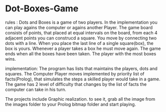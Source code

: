 # Dot-Boxes-Game

rules :
Dots and Boxes is a game of two players. In the implementation you can play agains the computer or agains another Player.
The game board consists of points, that placed at equal intervals on the board, from each 4 adjacent points you can construcd a square.
You move by connecting two dots with a line. When you place the last line of a single square(box), the box is yours.
Whenever a player takes a box he must move again. 
The game ends when all the boxes have been taken. 
The player with the most boxes wins.

implementation:
The program has lists that maintains the players, dots and squares.
The Computer Player moves implemented by priority list of facts(Prolog), that simulates the steps a skilled player would take in a game.
The game has 2 level of difficulty that changes by the list of facts the computer can take in his turn.

The projects include Graphic realization. to see it, grab all the image from the images folder to your Prolog bitmap folder and start playing. 
